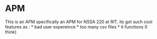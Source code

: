 # APM
This is an APM
specifically an APM for NSSA 220 at RIT, its got such cool features as : 
    * bad user expereince
    * too many csv files
    * it functions (I think)
